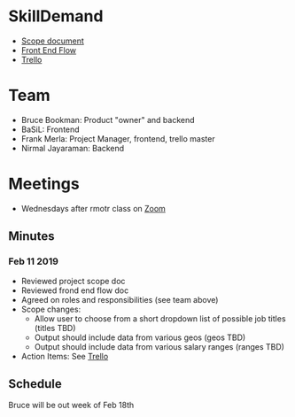 # SkillDemand
* [Scope document](https://github.com/bbookman/SkillDemand/blob/master/Scope.md)
* [Front End Flow](https://app.flowmapp.com/share/06b3ab1fd60c49192fbac8b3bdf0d209)
* [Trello](https://trello.com/whitesnakes)

# Team
* Bruce Bookman: Product "owner" and backend
* BaSiL: Frontend
* Frank Merla: Project Manager, frontend, trello master
* Nirmal Jayaraman: Backend

# Meetings
* Wednesdays after rmotr class on [Zoom](https://us04web.zoom.us/j/4078717155)

## Minutes
### Feb 11 2019
* Reviewed project scope doc
* Reviewed frond end flow doc
* Agreed on roles and responsibilities (see team above)
* Scope changes:
  * Allow user to choose from a short dropdown list of possible job titles (titles TBD)
  * Output should include data from various geos (geos TBD)
  * Output should include data from various salary ranges (ranges TBD)
* Action Items: See [Trello](https://trello.com/whitesnakes)

## Schedule
Bruce will be out week of Feb 18th
